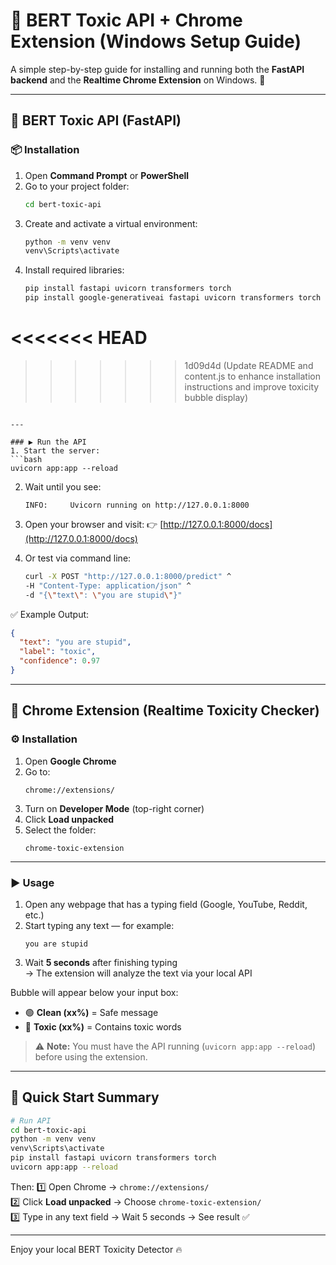 # 🧠 BERT Toxic API + Chrome Extension (Windows Setup Guide)

A simple step-by-step guide for installing and running both the **FastAPI backend** and the **Realtime Chrome Extension** on Windows. 🚀

---

## 🧠 BERT Toxic API (FastAPI)

### 📦 Installation
1. Open **Command Prompt** or **PowerShell**
2. Go to your project folder:
   ```bash
   cd bert-toxic-api
   ```
3. Create and activate a virtual environment:
   ```bash
   python -m venv venv
   venv\Scripts\activate
   ```
4. Install required libraries:
   ```bash
   pip install fastapi uvicorn transformers torch
   pip install google-generativeai fastapi uvicorn transformers torch
<<<<<<< HEAD
=======

>>>>>>> 1d09d4d (Update README and content.js to enhance installation instructions and improve toxicity bubble display)
   ```

---

### ▶️ Run the API
1. Start the server:
   ```bash
   uvicorn app:app --reload
   ```
2. Wait until you see:
   ```
   INFO:     Uvicorn running on http://127.0.0.1:8000
   ```
3. Open your browser and visit:
   👉 [http://127.0.0.1:8000/docs](http://127.0.0.1:8000/docs)

4. Or test via command line:
   ```bash
   curl -X POST "http://127.0.0.1:8000/predict" ^
   -H "Content-Type: application/json" ^
   -d "{\"text\": \"you are stupid\"}"
   ```

✅ Example Output:
```json
{
  "text": "you are stupid",
  "label": "toxic",
  "confidence": 0.97
}
```

---

## 🧩 Chrome Extension (Realtime Toxicity Checker)

### ⚙️ Installation
1. Open **Google Chrome**
2. Go to:
   ```
   chrome://extensions/
   ```
3. Turn on **Developer Mode** (top-right corner)
4. Click **Load unpacked**
5. Select the folder:
   ```
   chrome-toxic-extension
   ```

---

### ▶️ Usage
1. Open any webpage that has a typing field (Google, YouTube, Reddit, etc.)
2. Start typing any text — for example:
   ```
   you are stupid
   ```
3. Wait **5 seconds** after finishing typing  
   → The extension will analyze the text via your local API

Bubble will appear below your input box:
- 🟢 **Clean (xx%)** = Safe message  
- 🔴 **Toxic (xx%)** = Contains toxic words

> ⚠️ **Note:** You must have the API running (`uvicorn app:app --reload`) before using the extension.

---

## 🧩 Quick Start Summary

```bash
# Run API
cd bert-toxic-api
python -m venv venv
venv\Scripts\activate
pip install fastapi uvicorn transformers torch
uvicorn app:app --reload
```

Then:
1️⃣ Open Chrome → `chrome://extensions/`  
2️⃣ Click **Load unpacked** → Choose `chrome-toxic-extension/`  
3️⃣ Type in any text field → Wait 5 seconds → See result ✅

---

Enjoy your local BERT Toxicity Detector 🔥
